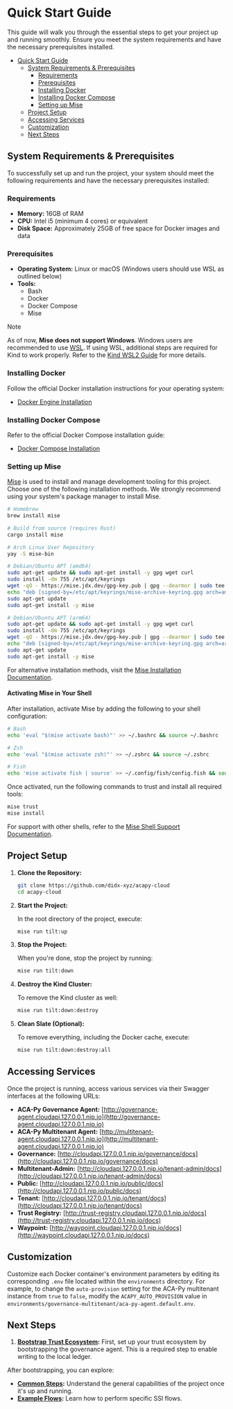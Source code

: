 # Quick Start Guide

This guide will walk you through the essential steps to get your project up and running smoothly.
Ensure you meet the system requirements and have the necessary prerequisites installed.

- [Quick Start Guide](#quick-start-guide)
  - [System Requirements \& Prerequisites](#system-requirements--prerequisites)
    - [Requirements](#requirements)
    - [Prerequisites](#prerequisites)
    - [Installing Docker](#installing-docker)
    - [Installing Docker Compose](#installing-docker-compose)
    - [Setting up Mise](#setting-up-mise)
  - [Project Setup](#project-setup)
  - [Accessing Services](#accessing-services)
  - [Customization](#customization)
  - [Next Steps](#next-steps)

## System Requirements & Prerequisites

To successfully set up and run the project, your system should meet the following requirements and have the necessary
prerequisites installed:

### Requirements

- **Memory:** 16GB of RAM
- **CPU:** Intel i5 (minimum 4 cores) or equivalent
- **Disk Space:** Approximately 25GB of free space for Docker images and data

### Prerequisites

- **Operating System:** Linux or macOS (Windows users should use WSL as outlined below)
- **Tools:**
  - Bash
  - Docker
  - Docker Compose
  - Mise

> [!NOTE]
> As of now, **Mise does not support Windows**. Windows users are recommended to use
> [WSL](https://mise.jdx.dev/faq.html#windows-support). If using WSL, additional steps are required for Kind to work
> properly. Refer to the [Kind WSL2 Guide](https://kind.sigs.k8s.io/docs/user/using-wsl2/) for more details.

### Installing Docker

Follow the official Docker installation instructions for your operating system:

- [Docker Engine Installation](https://docs.docker.com/engine/install/)

### Installing Docker Compose

Refer to the official Docker Compose installation guide:

- [Docker Compose Installation](https://docs.docker.com/compose/install/)

### Setting up Mise

[Mise](https://mise.jdx.dev) is used to install and manage development tooling for this project. Choose one of the
following installation methods. We strongly recommend using your system's package manager to install Mise.

```sh
# Homebrew
brew install mise

# Build from source (requires Rust)
cargo install mise

# Arch Linux User Repository
yay -S mise-bin

# Debian/Ubuntu APT (amd64)
sudo apt-get update && sudo apt-get install -y gpg wget curl
sudo install -dm 755 /etc/apt/keyrings
wget -qO - https://mise.jdx.dev/gpg-key.pub | gpg --dearmor | sudo tee /etc/apt/keyrings/mise-archive-keyring.gpg > /dev/null
echo "deb [signed-by=/etc/apt/keyrings/mise-archive-keyring.gpg arch=amd64] https://mise.jdx.dev/deb stable main" | sudo tee /etc/apt/sources.list.d/mise.list
sudo apt-get update
sudo apt-get install -y mise

# Debian/Ubuntu APT (arm64)
sudo apt-get update && sudo apt-get install -y gpg wget curl
sudo install -dm 755 /etc/apt/keyrings
wget -qO - https://mise.jdx.dev/gpg-key.pub | gpg --dearmor | sudo tee /etc/apt/keyrings/mise-archive-keyring.gpg > /dev/null
echo "deb [signed-by=/etc/apt/keyrings/mise-archive-keyring.gpg arch=arm64] https://mise.jdx.dev/deb stable main" | sudo tee /etc/apt/sources.list.d/mise.list
sudo apt-get update
sudo apt-get install -y mise
```

For alternative installation methods, visit the [Mise Installation Documentation](https://mise.jdx.dev/getting-started.html#alternate-installation-methods).

#### Activating Mise in Your Shell

After installation, activate Mise by adding the following to your shell configuration:

```sh
# Bash
echo 'eval "$(mise activate bash)"' >> ~/.bashrc && source ~/.bashrc

# Zsh
echo 'eval "$(mise activate zsh)"' >> ~/.zshrc && source ~/.zshrc

# Fish
echo 'mise activate fish | source' >> ~/.config/fish/config.fish && source ~/.config/fish/config.fish
```

Once activated, run the following commands to trust and install all required tools:

```sh
mise trust
mise install
```

For support with other shells, refer to the [Mise Shell Support Documentation](https://mise.jdx.dev/getting-started.html#shells).

## Project Setup

1. **Clone the Repository:**

   ```bash
   git clone https://github.com/didx-xyz/acapy-cloud
   cd acapy-cloud
   ```

2. **Start the Project:**

   In the root directory of the project, execute:

   ```bash
   mise run tilt:up
   ```

3. **Stop the Project:**

   When you're done, stop the project by running:

   ```bash
   mise run tilt:down
   ```

4. **Destroy the Kind Cluster:**

   To remove the Kind cluster as well:

   ```bash
   mise run tilt:down:destroy
   ```

5. **Clean Slate (Optional):**

   To remove everything, including the Docker cache, execute:

   ```bash
   mise run tilt:down:destroy:all
   ```

## Accessing Services

Once the project is running, access various services via their Swagger interfaces at the following URLs:

- **ACA-Py Governance Agent:** [http://governance-agent.cloudapi.127.0.0.1.nip.io](http://governance-agent.cloudapi.127.0.0.1.nip.io)
- **ACA-Py Multitenant Agent:** [http://multitenant-agent.cloudapi.127.0.0.1.nip.io](http://multitenant-agent.cloudapi.127.0.0.1.nip.io)
- **Governance:** [http://cloudapi.127.0.0.1.nip.io/governance/docs](http://cloudapi.127.0.0.1.nip.io/governance/docs)
- **Multitenant-Admin:** [http://cloudapi.127.0.0.1.nip.io/tenant-admin/docs](http://cloudapi.127.0.0.1.nip.io/tenant-admin/docs)
- **Public:** [http://cloudapi.127.0.0.1.nip.io/public/docs](http://cloudapi.127.0.0.1.nip.io/public/docs)
- **Tenant:** [http://cloudapi.127.0.0.1.nip.io/tenant/docs](http://cloudapi.127.0.0.1.nip.io/tenant/docs)
- **Trust Registry:** [http://trust-registry.cloudapi.127.0.0.1.nip.io/docs](http://trust-registry.cloudapi.127.0.0.1.nip.io/docs)
- **Waypoint:** [http://waypoint.cloudapi.127.0.0.1.nip.io/docs](http://waypoint.cloudapi.127.0.0.1.nip.io/docs)

## Customization

Customize each Docker container's environment parameters by editing its corresponding `.env` file
located within the `environments` directory. For example, to change the `auto-provision` setting for
the ACA-Py multitenant instance from `true` to `false`, modify the `ACAPY_AUTO_PROVISION` value in
`environments/governance-multitenant/aca-py-agent.default.env`.

## Next Steps

1. **[Bootstrap Trust Ecosystem](./Bootstrap%20Trust%20Ecosystem.md):** First, set up your trust ecosystem by
    bootstrapping the governance agent. This is a required step to enable writing to the local ledger.

After bootstrapping, you can explore:

- **[Common Steps](./Common%20Steps.md):** Understand the general capabilities of the project once it's up and running.
- **[Example Flows](./Example%20Flows.md):** Learn how to perform specific SSI flows.

